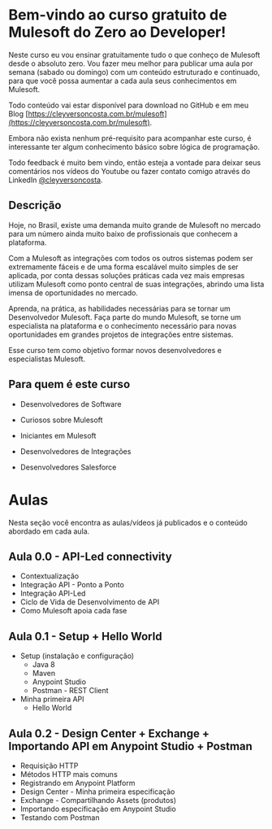 # Bem-vindo ao curso gratuito de Mulesoft do Zero ao Developer!

Neste curso eu vou ensinar gratuitamente tudo o que conheço de Mulesoft desde o absoluto zero. Vou fazer meu melhor para publicar uma aula por semana (sabado ou domingo) com um conteúdo estruturado e continuado, para que você possa aumentar a cada aula seus conhecimentos em Mulesoft. 

Todo conteúdo vai estar disponível para download no GitHub e em meu Blog [https://cleyversoncosta.com.br/mulesoft](https://cleyversoncosta.com.br/mulesoft).

Embora não exista nenhum pré-requisito para acompanhar este curso, é interessante ter algum conhecimento básico sobre lógica de programação.

Todo feedback é muito bem vindo, então esteja a vontade para deixar seus comentários nos vídeos do Youtube ou fazer contato comigo através do LinkedIn [@cleyversoncosta](https://pt.linkedin.com/in/cleyversoncosta). 

##  Descrição

Hoje, no Brasil, existe uma demanda muito grande de Mulesoft no mercado para um número ainda muito baixo de profissionais que conhecem a plataforma.

Com a Mulesoft as integrações com todos os outros sistemas podem ser extremamente fáceis e de uma forma escalável muito simples de ser aplicada, por conta dessas soluções práticas cada vez mais empresas utilizam Mulesoft como ponto central de suas integrações, abrindo uma lista imensa de oportunidades no mercado.
  
Aprenda, na prática, as habilidades necessárias para se tornar um Desenvolvedor Mulesoft. Faça parte do mundo Mulesoft, se torne um especialista na plataforma e o conhecimento necessário para novas oportunidades em grandes projetos de integrações entre sistemas.

Esse curso tem como objetivo formar novos desenvolvedores e especialistas Mulesoft.

## Para quem é este curso

- Desenvolvedores de Software

- Curiosos sobre Mulesoft

- Iniciantes em Mulesoft

- Desenvolvedores de Integrações

- Desenvolvedores Salesforce

# Aulas

Nesta seção você encontra as aulas/vídeos já publicados e o conteúdo abordado em cada aula. 

## Aula 0.0 - API-Led connectivity
- Contextualização
- Integração API - Ponto a Ponto
- Integração API-Led
- Ciclo de Vida de Desenvolvimento de API
- Como Mulesoft apoia cada fase
  
## Aula 0.1 - Setup + Hello World
- Setup (instalação e configuração)
  - Java 8
  - Maven 
  - Anypoint Studio
  - Postman - REST Client
- Minha primeira API
  - Hello World
  
## Aula 0.2 - Design Center + Exchange + Importando API em Anypoint Studio + Postman
- Requisição HTTP 
- Métodos HTTP mais comuns
- Registrando em Anypoint Platform
- Design Center - Minha primeira especificação
- Exchange - Compartilhando Assets (produtos)
- Importando especificação em Anypoint Studio
- Testando com Postman
